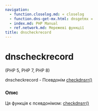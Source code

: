 ```yaml
---
navigation:
  - function.closelog.md: « closelog
  - function.dns-get-mx.html: dnsgetmx »
  - index.md: PHP Manual
  - ref.network.md: Мережеві функції
title: dnscheckrecord
---
```

# dnscheckrecord

(PHP 5, PHP 7, PHP 8)

dnscheckrecord - Псевдонім [checkdnsrr()](function.checkdnsrr.md)

### Опис

Ця функція є псевдонімом: [checkdnsrr()](function.checkdnsrr.md)
